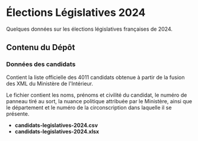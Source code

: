# Élections Législatives 2024

Quelques données sur les élections législatives françaises de 2024. 

## Contenu du Dépôt

### Données des candidats

Contient la liste officielle des 4011 candidats obtenue à partir de la fusion des XML du Ministère de l'Intérieur.

Le fichier contient les noms, prénoms et civilité du candidat, le numéro de panneau tiré au sort, la nuance politique attribuée par le Ministère, ainsi que le département et le numéro de la circonscription dans laquelle il se présente.

- **candidats-legislatives-2024.csv** 
- **candidats-legislatives-2024.xlsx** 

